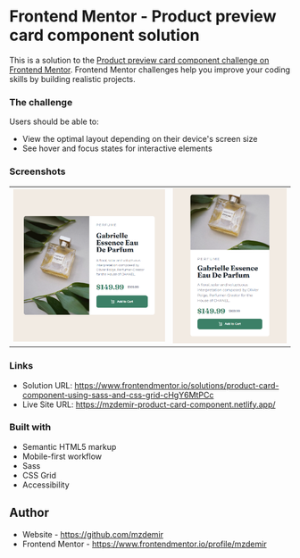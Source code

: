 # Frontend Mentor - Product preview card component solution

This is a solution to the [Product preview card component challenge on Frontend Mentor](https://www.frontendmentor.io/challenges/product-preview-card-component-GO7UmttRfa). Frontend Mentor challenges help you improve your coding skills by building realistic projects. 

### The challenge

Users should be able to:

- View the optimal layout depending on their device's screen size
- See hover and focus states for interactive elements


### Screenshots

<table>
  <tr>
    <td><img src="./desktop-preview.png" alt="desktop preview"></td>
    <td><img src="./mobile-preview.png" alt="mobile preview"></td>
  </tr>
</table>

### Links

- Solution URL: https://www.frontendmentor.io/solutions/product-card-component-using-sass-and-css-grid-cHgY6MtPCc
- Live Site URL: https://mzdemir-product-card-component.netlify.app/

### Built with

- Semantic HTML5 markup
- Mobile-first workflow
- Sass
- CSS Grid
- Accessibility

## Author

- Website - https://github.com/mzdemir
- Frontend Mentor - https://www.frontendmentor.io/profile/mzdemir
